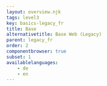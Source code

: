 ```yaml
---
layout: overview.njk
tags: level3
key: basics-legacy_fr
title: Base
alternativetitle: Base Web (Legacy)
parent: legacy_fr
order: 2
componentbrowser: true
subset: 1
availablelanguages: 
    - de
    - en
---
```

